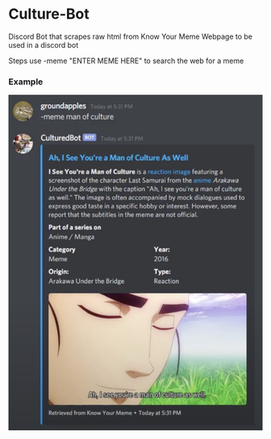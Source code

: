 # Culture-Bot
Discord Bot that scrapes raw html from Know Your Meme Webpage to be used in a discord bot

Steps
use -meme "ENTER MEME HERE" to search the web for a meme


### Example
![Click Here for an Example](/Example_Command.png?raw=true "Title")
